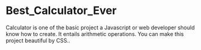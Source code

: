 # Best_Calculator_Ever
Calculator is one of the basic project a Javascript or web developer should know how to create. It entails arithmetic operations. You can make this project beautiful by CSS..
